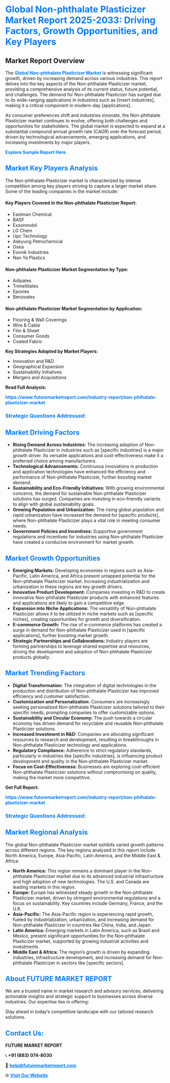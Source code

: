 <h1 style="color: #007BFF;">Global Non-phthalate Plasticizer Market Report 2025-2033: Driving Factors, Growth Opportunities, and Key Players</h1>

<section id="overview">
<h2>Market Report Overview</h2>
<p>The <a href="https://www.futuremarketreport.com/industry-report/non-phthalate-plasticizer-market" style="color: #007BFF; text-decoration: none;"><strong>Global Non-phthalate Plasticizer Market</strong></a> is witnessing significant growth, driven by increasing demand across various industries. This report delves into the key aspects of the Non-phthalate Plasticizer market, providing a comprehensive analysis of its current status, future potential, and challenges. The demand for Non-phthalate Plasticizer has surged due to its wide-ranging applications in industries such as [insert industries], making it a critical component in modern-day [applications].</p>
<p>As consumer preferences shift and industries innovate, the Non-phthalate Plasticizer market continues to evolve, offering both challenges and opportunities for stakeholders. The global market is expected to expand at a substantial compound annual growth rate (CAGR) over the forecast period, driven by technological advancements, emerging applications, and increasing investments by major players.</p>
</section>

<section id="overview">
<p><a href="https://www.futuremarketreport.com/request-sample/reportId=50790" style="color: #007BFF; text-decoration: none;"><strong>Explore Sample Report Here</strong></a></p>
</section>

<section id="key-players">
<h2 style="color: #007BFF;">Market Key Players Analysis</h2>
<p>The Non-phthalate Plasticizer market is characterized by intense competition among key players striving to capture a larger market share. Some of the leading companies in the market include:</p>
<h4>Key Players Covered in the Non-phthalate Plasticizer Report:</h4>
<ul><li>Eastman Chemical</li><li>BASF</li><li>Exxonmobil</li><li>LG Chem</li><li>Upc Technology</li><li>Aekyung Petrochemical</li><li>Oxea</li><li>Evonik Industries</li><li>Nan Ya Plastics</li></ul>
<h4>Non-phthalate Plasticizer Market Segmentation by Type:</h4>
<ul><li>Adipates</li><li>Trimellitates</li><li>Epoxies</li><li>Benzoates</li></ul>

<h4>Non-phthalate Plasticizer Market Segmentation by Application:</h4>
<ul><li>Flooring &amp; Wall Coverings</li><li>Wire &amp; Cable</li><li>Film &amp; Sheet</li><li>Consumer Goods</li><li>Coated Fabric</li></ul>
<p><strong>Key Strategies Adopted by Market Players:</strong></p>
<ul>
<li>Innovation and R&D</li>
<li>Geographical Expansion</li>
<li>Sustainability Initiatives</li>
<li>Mergers and Acquisitions</li>
</ul>
</section>

<section>
<p><strong>Read Full Analysis: </strong></p><a href="https://www.futuremarketreport.com/industry-report/non-phthalate-plasticizer-market" style="color: #007BFF; text-decoration: none;"><strong>https://www.futuremarketreport.com/industry-report/non-phthalate-plasticizer-market</strong></a>
<h3 style="color: #007BFF;">Strategic Questions Addressed:</h3>
</section>

<section id="driving-factors">
<h2 style="color: #007BFF;">Market Driving Factors</h2>
<ul>
<li><strong>Rising Demand Across Industries:</strong> The increasing adoption of Non-phthalate Plasticizer in industries such as [specific industries] is a major growth driver. Its versatile applications and cost-effectiveness make it a preferred choice among manufacturers.</li>
<li><strong>Technological Advancements:</strong> Continuous innovations in production and application technologies have enhanced the efficiency and performance of Non-phthalate Plasticizer, further boosting market demand.</li>
<li><strong>Sustainability and Eco-Friendly Initiatives:</strong> With growing environmental concerns, the demand for sustainable Non-phthalate Plasticizer solutions has surged. Companies are investing in eco-friendly variants to align with global sustainability goals.</li>
<li><strong>Growing Population and Urbanization:</strong> The rising global population and rapid urbanization have increased the demand for [specific products], where Non-phthalate Plasticizer plays a vital role in meeting consumer needs.</li>
<li><strong>Government Policies and Incentives:</strong> Supportive government regulations and incentives for industries using Non-phthalate Plasticizer have created a conducive environment for market growth.</li>
</ul>
</section>

<section id="growth-opportunities">
<h2 style="color: #007BFF;">Market Growth Opportunities</h2>
<ul>
<li><strong>Emerging Markets:</strong> Developing economies in regions such as Asia-Pacific, Latin America, and Africa present untapped potential for the Non-phthalate Plasticizer market. Increasing industrialization and urbanization in these regions are key growth drivers.</li>
<li><strong>Innovative Product Development:</strong> Companies investing in R&D to create innovative Non-phthalate Plasticizer products with enhanced features and applications are likely to gain a competitive edge.</li>
<li><strong>Expansion into Niche Applications:</strong> The versatility of Non-phthalate Plasticizer allows it to be utilized in niche markets such as [specific niches], creating opportunities for growth and diversification.</li>
<li><strong>E-commerce Growth:</strong> The rise of e-commerce platforms has created a surge in demand for Non-phthalate Plasticizer used in [specific applications], further boosting market growth.</li>
<li><strong>Strategic Partnerships and Collaborations:</strong> Industry players are forming partnerships to leverage shared expertise and resources, driving the development and adoption of Non-phthalate Plasticizer products globally.</li>
</ul>
</section>

<section id="trending-factors">
<h2 style="color: #007BFF;">Market Trending Factors</h2>
<ul>
<li><strong>Digital Transformation:</strong> The integration of digital technologies in the production and distribution of Non-phthalate Plasticizer has improved efficiency and customer satisfaction.</li>
<li><strong>Customization and Personalization:</strong> Consumers are increasingly seeking personalized Non-phthalate Plasticizer solutions tailored to their specific needs, prompting companies to offer customizable options.</li>
<li><strong>Sustainability and Circular Economy:</strong> The push towards a circular economy has driven demand for recyclable and reusable Non-phthalate Plasticizer solutions.</li>
<li><strong>Increased Investment in R&D:</strong> Companies are allocating significant resources to research and development, resulting in breakthroughs in Non-phthalate Plasticizer technology and applications.</li>
<li><strong>Regulatory Compliance:</strong> Adherence to strict regulatory standards, particularly in industries like [specific industries], is influencing product development and quality in the Non-phthalate Plasticizer market.</li>
<li><strong>Focus on Cost-Effectiveness:</strong> Businesses are exploring cost-efficient Non-phthalate Plasticizer solutions without compromising on quality, making the market more competitive.</li>
</ul>
</section>

<section>
<p><strong>Get Full Report: </strong></p><a href="https://www.futuremarketreport.com/industry-report/non-phthalate-plasticizer-market" style="color: #007BFF; text-decoration: none;"><strong>https://www.futuremarketreport.com/industry-report/non-phthalate-plasticizer-market</strong></a>
<h3 style="color: #007BFF;">Strategic Questions Addressed:</h3>
</section>


<section id="regional-analysis">
<h2 style="color: #007BFF;">Market Regional Analysis</h2>
<p>The global Non-phthalate Plasticizer market exhibits varied growth patterns across different regions. The key regions analyzed in this report include North America, Europe, Asia-Pacific, Latin America, and the Middle East & Africa:</p>
<ul>
<li><strong>North America:</strong> This region remains a dominant player in the Non-phthalate Plasticizer market due to its advanced industrial infrastructure and high adoption of new technologies. The U.S. and Canada are leading markets in this region.</li>
<li><strong>Europe:</strong> Europe has witnessed steady growth in the Non-phthalate Plasticizer market, driven by stringent environmental regulations and a focus on sustainability. Key countries include Germany, France, and the U.K.</li>
<li><strong>Asia-Pacific:</strong> The Asia-Pacific region is experiencing rapid growth, fueled by industrialization, urbanization, and increasing demand for Non-phthalate Plasticizer in countries like China, India, and Japan.</li>
<li><strong>Latin America:</strong> Emerging markets in Latin America, such as Brazil and Mexico, present significant opportunities for the Non-phthalate Plasticizer market, supported by growing industrial activities and investments.</li>
<li><strong>Middle East & Africa:</strong> The region’s growth is driven by expanding industries, infrastructure development, and increasing demand for Non-phthalate Plasticizer in sectors like [specific sectors].</li>
</ul>
</section>

<footer>
<h2 style="color: #007BFF;">About FUTURE MARKET REPORT</h2>
<p>We are a trusted name in market research and advisory services, delivering actionable insights and strategic support to businesses across diverse industries. Our expertise lies in offering:</p>

<p>Stay ahead in today’s competitive landscape with our tailored research solutions.</p>

<h2 style="color: #007BFF;">Contact Us:</h2>
<p><strong>FUTURE MARKET REPORT</strong></p>
<p>📞 <strong>+91 (883) 074-8030</strong></p>
<p>📧 <strong><a href="mailto:help@futuremarketreport.com" style="color: #007BFF;">help@futuremarketreport.com</a></strong></p>
<p>🌐 <strong><a href="https://www.futuremarketreport.com/" style="color: #007BFF;">Visit Our Website</a></strong></p>
</footer>